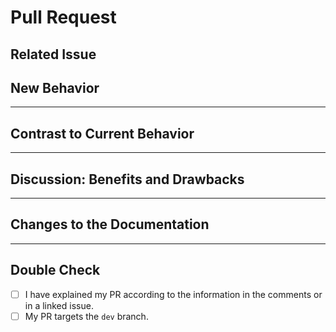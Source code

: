 <!--
#########################################################################

Thank you for sharing your work and for opening a PR.

(!) IMPORTANT (!):
First make sure that you point your PR to the `dev` branch!

Now please read the comments carefully and try to provide information
on all relevant titles.

#########################################################################
-->
# Pull Request

## Related Issue

<!--
Add the related issue in the form of #issue-number (Example #100)
-->

## New Behavior

<!--
Please describe in a few words the intentions of your PR.
-->

---

## Contrast to Current Behavior

<!--
Please describe in a few words how the new behavior is different
from the current behavior.
-->

---

## Discussion: Benefits and Drawbacks

<!--
Please make your case here:

- Why do you think this project and the community will benefit from your
  proposed change?
- What are the drawbacks of this change?
- Is it backwards-compatible?
- Anything else that you think is relevant to the discussion of this PR.

(No need to write a huge article here. Just a few sentences that give some
additional context about the motivations for the change.)
-->

---

## Changes to the Documentation

<!--
If the docs must be updated, please include the changes in the PR.
If the Wiki must be updated, please make a suggestion below.
-->

---

## Double Check

<!--
Please put an x into the brackets (like `[x]`) if you've completed that task.
-->

* [ ] I have explained my PR according to the information in the comments
 or in a linked issue.
* [ ] My PR targets the `dev` branch.